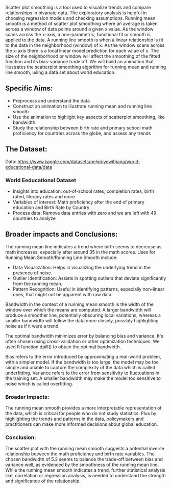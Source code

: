 Scatter plot smoothing is a tool used to visualize trends and compare relationships in bivariate data. The exploratory analysis is helpful in choosing regression models and checking assumptions. Running mean smooth is a method of scatter plot smoothing where an average is taken across a window of data points around a given x value. As the window scans across the x-axis, a non-parametric, functional fit or smooth is applied to the data. A running line smooth is when a linear relationship is fit to the data in the neighborhood (window) of x.  As the window scans across the x-axis there is a local linear model prediction for each value of x.  The size of the neighborhood or window will affect the smoothing of the fitted function and its bias-variance trade off. We will build an animation that illustrates the scatterplot smoothing algorithm for running mean and running line smooth, using a data set about world education.

## Specific Aims:
- Preprocess and understand the data
- Construct an animation to illustrate running mean and running line smooth
- Use the animation to highlight key aspects of scatterplot smoothing, like bandwidth
- Study the relationship between birth rate and primary school math proficiency for countries across the globe, and assess any trends

## The Dataset:
Data: https://www.kaggle.com/datasets/nelgiriyewithana/world-educational-data/data
### World Eeducational Dataset
- Insights into education: out-of-school rates, completion rates, birth rated, literacy rates and more
- Variables of interest: Math proficiency after the end of primary education and Birth Rate by Country
- Process data: Remove data entries with zero and we are left with 49 countries to analyze

## Broader impacts and Conclusions:

The running mean line indicates a trend where birth seems to decrease as math increases, especially after around 35 in the math scores.
Uses for Running Mean Smooth/Running Line Smooth include:
- Data Visualization: Helps in visualizing the underlying trend in the presence of noise.
- Outlier Identification: Assists in spotting outliers that deviate significantly from the running mean.
- Pattern Recognition: Useful in identifying patterns, especially non-linear ones, that might not be apparent with raw data.

Bandwidth in the context of a running mean smooth is the width of the window over which the means are computed.
A larger bandwidth will produce a smoother line, potentially obscuring local variations, whereas a smaller bandwidth will follow the data more closely, possibly highlighting noise as if it were a trend.

The optimal bandwidth minimizes error by balancing bias and variance. It's often chosen using cross-validation or other optimization techniques. We used R function dpill() to obtain the optimal bandwidth.

Bias refers to the error introduced by approximating a real-world problem, with a simpler model. If the bandwidth is too large, the model may be too simple and unable to capture the complexity of the data which is called underfitting.
Variance refers to the error from sensitivity to fluctuations in the training set. A smaller bandwidth may make the model too sensitive to noise which is called overfitting.

### Broader Impacts:
The running mean smooth provides a more interpretable representation of the data, which is critical for people who do not study statistics. Plus by highlighting the trends and patterns in the data, policymakers and practitioners can make more informed decisions about global education. 

### Conclusion:

The scatter plot with the running mean smooth suggests a potential inverse relationship between the math proficiency and birth rate variables. The chosen bandwidth of 5.3 seems to balance the trade-off between bias and variance well, as evidenced by the smoothness of the running mean line. While the running mean smooth indicates a trend, further statistical analysis like, correlation or regression analysis, is needed to understand the strength and significance of the relationship. 
